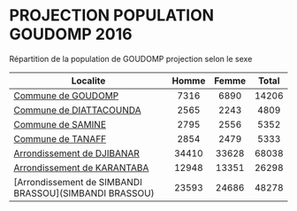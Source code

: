 # PROJECTION POPULATION GOUDOMP 2016
	
Répartition de la population de GOUDOMP projection selon le sexe
	
| Localite  | Homme | Femme | Total |
| --------- |:-----:|:-----:|:-----:|
| [Commune de GOUDOMP](GOUDOMP) | 7316 | 6890 | 14206 |
| [Commune de DIATTACOUNDA](DIATTACOUNDA) | 2565 | 2243 | 4809 |
| [Commune de SAMINE](SAMINE) | 2795 | 2556 | 5352 |
| [Commune de TANAFF](TANAFF) | 2854 | 2479 | 5333 |
| [Arrondissement de DJIBANAR](DJIBANAR) | 34410 | 33628 | 68038 |
| [Arrondissement de KARANTABA](KARANTABA) | 12948 | 13351 | 26298 |
| [Arrondissement de SIMBANDI BRASSOU](SIMBANDI BRASSOU) | 23593 | 24686 | 48278 |
